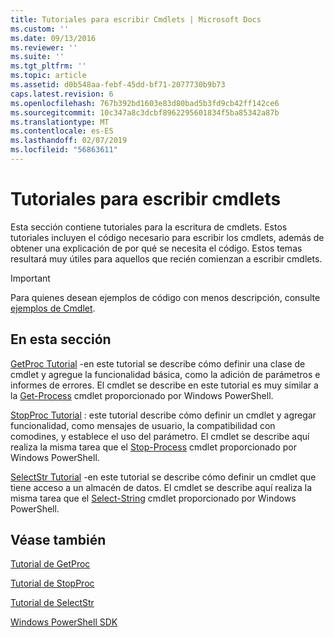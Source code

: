 ```yaml
---
title: Tutoriales para escribir Cmdlets | Microsoft Docs
ms.custom: ''
ms.date: 09/13/2016
ms.reviewer: ''
ms.suite: ''
ms.tgt_pltfrm: ''
ms.topic: article
ms.assetid: d0b548aa-febf-45dd-bf71-2077730b9b73
caps.latest.revision: 6
ms.openlocfilehash: 767b392bd1603e83d80bad5b3fd9cb42ff142ce6
ms.sourcegitcommit: 10c347a8c3dcbf8962295601834f5ba85342a87b
ms.translationtype: MT
ms.contentlocale: es-ES
ms.lasthandoff: 02/07/2019
ms.locfileid: "56863611"
---
```

# <a name="tutorials-for-writing-cmdlets"></a>Tutoriales para escribir cmdlets

Esta sección contiene tutoriales para la escritura de cmdlets. Estos tutoriales incluyen el código necesario para escribir los cmdlets, además de obtener una explicación de por qué se necesita el código. Estos temas resultará muy útiles para aquellos que recién comienzan a escribir cmdlets.

> [!IMPORTANT]
> Para quienes desean ejemplos de código con menos descripción, consulte [ejemplos de Cmdlet](./cmdlet-samples.md).

## <a name="in-this-section"></a>En esta sección

[GetProc Tutorial](./getproc-tutorial.md) -en este tutorial se describe cómo definir una clase de cmdlet y agregue la funcionalidad básica, como la adición de parámetros e informes de errores. El cmdlet se describe en este tutorial es muy similar a la [Get-Process](/powershell/module/Microsoft.PowerShell.Management/Get-Process) cmdlet proporcionado por Windows PowerShell.

[StopProc Tutorial](./stopproc-tutorial.md) : este tutorial describe cómo definir un cmdlet y agregar funcionalidad, como mensajes de usuario, la compatibilidad con comodines, y establece el uso del parámetro. El cmdlet se describe aquí realiza la misma tarea que el [Stop-Process](/powershell/module/Microsoft.PowerShell.Management/Stop-Process) cmdlet proporcionado por Windows PowerShell.

[SelectStr Tutorial](./selectstr-tutorial.md) -en este tutorial se describe cómo definir un cmdlet que tiene acceso a un almacén de datos. El cmdlet se describe aquí realiza la misma tarea que el [Select-String](/powershell/module/microsoft.powershell.utility/select-string) cmdlet proporcionado por Windows PowerShell.

## <a name="see-also"></a>Véase también

[Tutorial de GetProc](./getproc-tutorial.md)

[Tutorial de StopProc](./stopproc-tutorial.md)

[Tutorial de SelectStr](./selectstr-tutorial.md)

[Windows PowerShell SDK](../windows-powershell-reference.md)
